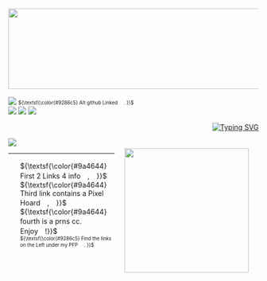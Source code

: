 ### <p align="center"> <img src="https://64.media.tumblr.com/908ccdd06f08323722045fc24dc48769/71f9987c2bbecce3-c5/s2048x3072/d6cec5d2b2aeebd7ffdc7091ed8b50403f88e243.pnj" width="600" height="162"> <br/>


![](https://komarev.com/ghpvc/?username=anqlic&color=a73735) 
<sub><sup> ${\textsf{\color{#9286c5} Alt github Linked 　. }}$ </sup></sub>  
<img src="https://64.media.tumblr.com/5853a5109bdd827c9a7b4f23a65f6fe9/71f9987c2bbecce3-d9/s100x200/f7389cd1b392dfd77b58765c85184ce29d170cd8.pnj"> <img src="https://64.media.tumblr.com/496f3fce4702ad949127122b84d44fae/71f9987c2bbecce3-30/s100x200/189de0f53305a29f9ff46cb76efadc508044f80a.pnj"> <img src="https://64.media.tumblr.com/8aadd369f35997c780bfc71c11138f82/71f9987c2bbecce3-53/s100x200/829e96723ab30c0fca7e9a66ebb41173d3a4e268.pnj"> <br/>

<p align="right">
  <a href="https://git.io/typing-svg"><img src="https://readme-typing-svg.demolab.com?font=Shadows+Into+Light&duration=1000&pause=1000&color=9A4644&center=true&width=435&lines=But+something+is+wrong+with+me;I+should+be+dead%2C;but+I'm+not." alt="Typing SVG" /></a>
  
<p align="left">
  <img src=https://spotify-github-profile.kittinanx.com/api/view?uid=sunshinepie0524&cover_image=true&theme=novatorem&show_offline=false&background_color=121212&interchange=false&bar_color=9286c5&bar_color_cover=false)](https://github.com/kittinan/spotify-github-profile)>
  <img src="https://static.wikia.nocookie.net/five-nights-at-freddys-world-world/images/3/31/Endo_1.gif/revision/latest?cb=20160122223118" width="250" height="250" width="60%" align="right" style="margin: 20px;">
  <br>
  <hr>
</p>

<p align="left">
  <ul>
    ${\textsf{\color{#9a4644}　　First 2 Links 4 info　,　}}$ <br/>
    ${\textsf{\color{#9a4644} Third link contains a Pixel Hoard　,　}}$ <br/>
    ${\textsf{\color{#9a4644} fourth is a prns cc.　Enjoy　!}}$ <br/> </li>
    <sub><sup> ${\textsf{\color{#9286c5} Find the links on the Left under my PFP 　. }}$ </sup></sub>   
  </ul>
</p>

